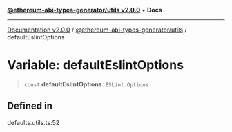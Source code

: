 [**@ethereum-abi-types-generator/utils v2.0.0**](../README.md) • **Docs**

***

[Documentation v2.0.0](../../../packages.md) / [@ethereum-abi-types-generator/utils](../README.md) / defaultEslintOptions

# Variable: defaultEslintOptions

> `const` **defaultEslintOptions**: `ESLint.Options`

## Defined in

defaults.utils.ts:52
